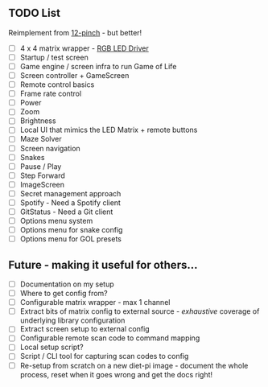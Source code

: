 ## TODO List

Reimplement from [12-pinch](https://github.com/null-loop/12-pinch) - but better!

* [ ] 4 x 4 matrix wrapper - [RGB LED Driver](https://github.com/hzeller/rpi-rgb-led-matrix/tree/master/bindings/c%23)
* [ ] Startup / test screen
* [ ] Game engine / screen infra to run Game of Life
* [ ] Screen controller + GameScreen
* [ ] Remote control basics
* [ ] Frame rate control
* [ ] Power
* [ ] Zoom
* [ ] Brightness
* [ ] Local UI that mimics the LED Matrix + remote buttons
* [ ] Maze Solver
* [ ] Screen navigation
* [ ] Snakes
* [ ] Pause / Play
* [ ] Step Forward
* [ ] ImageScreen
* [ ] Secret management approach
* [ ] Spotify - Need a Spotify client
* [ ] GitStatus - Need a Git client
* [ ] Options menu system
* [ ] Options menu for snake config
* [ ] Options menu for GOL presets

## Future - making it useful for others...

* [ ] Documentation on my setup
* [ ] Where to get config from?
* [ ] Configurable matrix wrapper - max 1 channel
* [ ] Extract bits of matrix config to external source - _exhaustive_ coverage of underlying library configuration
* [ ] Extract screen setup to external config
* [ ] Configurable remote scan code to command mapping
* [ ] Local setup script?
* [ ] Script / CLI tool for capturing scan codes to config
* [ ] Re-setup from scratch on a new diet-pi image - document the whole process, reset when it goes wrong and get the docs right!
